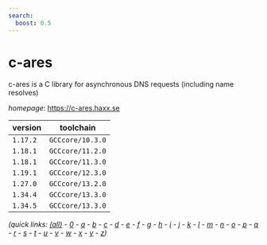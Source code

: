 ```yaml
---
search:
  boost: 0.5
---
```

# c-ares

c-ares is a C library for asynchronous DNS requests (including name resolves)

*homepage*: <https://c-ares.haxx.se>

version | toolchain
--------|----------
``1.17.2`` | ``GCCcore/10.3.0``
``1.18.1`` | ``GCCcore/11.2.0``
``1.18.1`` | ``GCCcore/11.3.0``
``1.19.1`` | ``GCCcore/12.3.0``
``1.27.0`` | ``GCCcore/13.2.0``
``1.34.4`` | ``GCCcore/13.3.0``
``1.34.5`` | ``GCCcore/13.3.0``


*(quick links: [(all)](../index.md) - [0](../0/index.md) - [a](../a/index.md) - [b](../b/index.md) - [c](../c/index.md) - [d](../d/index.md) - [e](../e/index.md) - [f](../f/index.md) - [g](../g/index.md) - [h](../h/index.md) - [i](../i/index.md) - [j](../j/index.md) - [k](../k/index.md) - [l](../l/index.md) - [m](../m/index.md) - [n](../n/index.md) - [o](../o/index.md) - [p](../p/index.md) - [q](../q/index.md) - [r](../r/index.md) - [s](../s/index.md) - [t](../t/index.md) - [u](../u/index.md) - [v](../v/index.md) - [w](../w/index.md) - [x](../x/index.md) - [y](../y/index.md) - [z](../z/index.md))*

